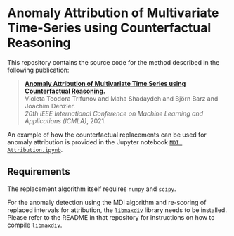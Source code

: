 # Anomaly Attribution of Multivariate Time-Series using Counterfactual Reasoning

This repository contains the source code for the method described in the following publication:

> [**Anomaly Attribution of Multivariate Time Series using Counterfactual Reasoning.**][1]  
> Violeta Teodora Trifunov and Maha Shadaydeh and Björn Barz and Joachim Denzler.  
> *20th IEEE International Conference on Machine Learning and Applications (ICMLA)*, 2021.

An example of how the counterfactual replacements can be used for anomaly attribution is provided in the Jupyter notebook [`MDI Attribution.ipynb`](MDI%20Attribution.ipynb).


## Requirements

The replacement algorithm itself requires `numpy` and `scipy`.

For the anomaly detection using the MDI algorithm and re-scoring of replaced intervals for attribution, the [`libmaxdiv`][2] library needs to be installed.
Please refer to the README in that repository for instructions on how to compile `libmaxdiv`.


[1]: https://arxiv.org/pdf/2109.06562
[2]: https://cvjena.github.io/libmaxdiv/